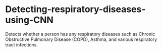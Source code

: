 # Detecting-respiratory-diseases-using-CNN
Detects whether a person has any respiratory diseases such as Chronic Obstructive Pulmonary Disease (COPD), Asthma, and various respiratory tract infections.
